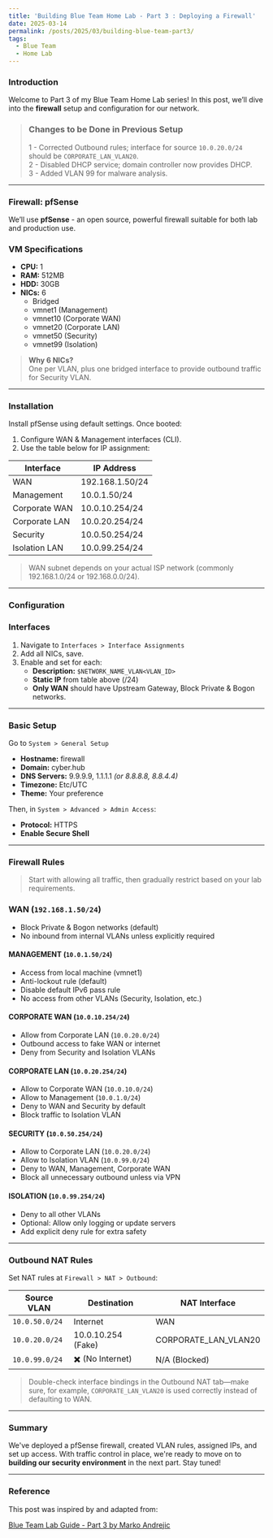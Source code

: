 ```yaml
---
title: 'Building Blue Team Home Lab - Part 3 : Deploying a Firewall'
date: 2025-03-14
permalink: /posts/2025/03/building-blue-team-part3/
tags:
  - Blue Team
  - Home Lab
---
```



### Introduction
Welcome to Part 3 of my Blue Team Home Lab series! In this post, we’ll dive into the **firewall** setup and configuration for our network.

> ### Changes to be Done in Previous Setup  
> 1 - Corrected Outbound rules; interface for source `10.0.20.0/24` should be `CORPORATE_LAN_VLAN20`.  
> 2 - Disabled DHCP service; domain controller now provides DHCP.  
> 3 - Added VLAN 99 for malware analysis.


---


###  Firewall: pfSense  

We’ll use **pfSense** - an open source, powerful firewall suitable for both lab and production use.

### VM Specifications  
- **CPU:** 1  
- **RAM:** 512MB  
- **HDD:** 30GB  
- **NICs:** 6  
  - Bridged  
  - vmnet1 (Management)  
  - vmnet10 (Corporate WAN)  
  - vmnet20 (Corporate LAN)  
  - vmnet50 (Security)  
  - vmnet99 (Isolation)  

> **Why 6 NICs?**  
One per VLAN, plus one bridged interface to provide outbound traffic for Security VLAN.

---

### Installation  

Install pfSense using default settings. Once booted:  
1. Configure WAN & Management interfaces (CLI).  
2. Use the table below for IP assignment:

| Interface        | IP Address        |
|------------------|------------------|
| WAN              | 192.168.1.50/24  |
| Management       | 10.0.1.50/24     |
| Corporate WAN    | 10.0.10.254/24   |
| Corporate LAN    | 10.0.20.254/24   |
| Security         | 10.0.50.254/24   |
| Isolation LAN    | 10.0.99.254/24   |

>  WAN subnet depends on your actual ISP network (commonly 192.168.1.0/24 or 192.168.0.0/24).

---

### Configuration  

### Interfaces  
1. Navigate to `Interfaces > Interface Assignments`  
2. Add all NICs, save.  
3. Enable and set for each:  
   - **Description:** `$NETWORK_NAME_VLAN<VLAN_ID>`  
   - **Static IP** from table above (/24)  
   - **Only WAN** should have Upstream Gateway, Block Private & Bogon networks.

---

### Basic Setup  
Go to `System > General Setup`  
- **Hostname:** firewall  
- **Domain:** cyber.hub  
- **DNS Servers:** 9.9.9.9, 1.1.1.1 *(or 8.8.8.8, 8.8.4.4)*  
- **Timezone:** Etc/UTC  
- **Theme:** Your preference  

Then, in `System > Advanced > Admin Access`:  
- **Protocol:** HTTPS  
- **Enable Secure Shell**

---

### Firewall Rules  

> Start with allowing all traffic, then gradually restrict based on your lab requirements.

### WAN (`192.168.1.50/24`)  
-  Block Private & Bogon networks (default)  
-  No inbound from internal VLANs unless explicitly required

#### MANAGEMENT (`10.0.1.50/24`)  
-  Access from local machine (vmnet1)  
-  Anti-lockout rule (default)  
-  Disable default IPv6 pass rule  
-  No access from other VLANs (Security, Isolation, etc.)

#### CORPORATE WAN (`10.0.10.254/24`)  
-  Allow from Corporate LAN (`10.0.20.0/24`)  
-  Outbound access to fake WAN or internet  
-  Deny from Security and Isolation VLANs

#### CORPORATE LAN (`10.0.20.254/24`)  
-  Allow to Corporate WAN (`10.0.10.0/24`)  
-  Allow to Management (`10.0.1.0/24`)  
-  Deny to WAN and Security by default  
-  Block traffic to Isolation VLAN
  
#### SECURITY (`10.0.50.254/24`)  
-  Allow to Corporate LAN (`10.0.20.0/24`)  
-  Allow to Isolation VLAN (`10.0.99.0/24`)  
-  Deny to WAN, Management, Corporate WAN  
-  Block all unnecessary outbound unless via VPN

#### ISOLATION (`10.0.99.254/24`)  
-  Deny to all other VLANs  
-  Optional: Allow only logging or update servers  
-  Add explicit deny rule for extra safety

---

### Outbound NAT Rules  

Set NAT rules at `Firewall > NAT > Outbound`:

| Source VLAN           | Destination        | NAT Interface              |
|-----------------------|--------------------|----------------------------|
| `10.0.50.0/24`        | Internet           | WAN                        |
| `10.0.20.0/24`        | 10.0.10.254 (Fake) | CORPORATE_LAN_VLAN20       |
| `10.0.99.0/24`        | ✖️ (No Internet)    | N/A (Blocked)              |

> Double-check interface bindings in the Outbound NAT tab—make sure, for example, `CORPORATE_LAN_VLAN20` is used correctly instead of defaulting to WAN.

---


### Summary  

We've deployed a pfSense firewall, created VLAN rules, assigned IPs, and set up access. With traffic control in place, we're ready to move on to **building our security environment** in the next part. Stay tuned! 

---

### Reference

This post was inspired by and adapted from:

[Blue Team Lab Guide - Part 3 by Marko Andrejic](https://facyber.me/posts/blue-team-lab-guide-part-3/)